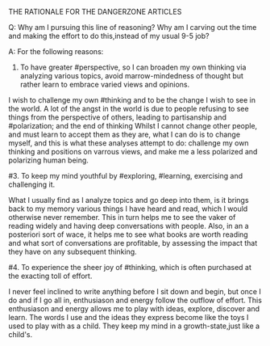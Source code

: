 THE RATIONALE FOR THE DANGERZONE ARTICLES

Q: Why am I pursuing this line of reasoning? Why am I carving out the time and making the effort to do this,instead of my usual 9-5 job?

A: For the following reasons:

1. To have greater #perspective, so I can broaden my own thinking via analyzing various topics, avoid marrow-mindedness of thought but rather learn to embrace varied views and opinions.

I wish to challenge my own #thinking and to be the change I wish to see in the world. A lot of the angst in the
world is due to people refusing to see things from the
perspective of others, leading to partisanship and #polarization;
and the end of thinking Whilst I cannot change other people, and must learn to accept them as they are, what I can do is to change myself, and this is what these analyses attempt to do: challenge my own thinking and positions on
varrous views, and make me a less polarized and polarizing human being.



#3. To keep my mind youthful by #exploring, #learning, exercising and challenging it.

What I usually find as I analyze topics and go deep into them, is it brings back to my memory various things I have heard and read, which I would otherwise never remember. This in turn helps me to see the
vaker of reading widely and having deep conversations with people. Also, in an a posteriori sort of wace, it helps
me to see what books are worth reading and what sort of conversations are profitable, by assessing the
impact that they have on any subsequent thinking.

#4. To experience the sheer joy of #thinking, which is often purchased at the exacting toll of effort.

I never feel inclined to write anything before I sit down
and begin, but once I do and if I go all in, enthusiason and energy follow the outflow of effort. This enthusiason and energy allows me to play with ideas, explore, discover and learn. The words I use and the ideas they express become like the toys I used to play with as a child. They keep my mind in a growth-state,just like a child's.